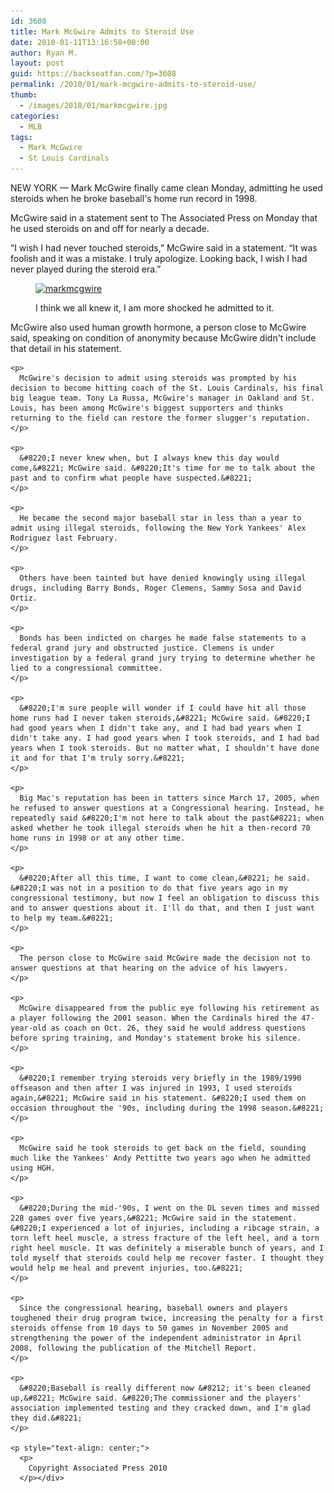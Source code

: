 ```yaml
---
id: 3608
title: Mark McGwire Admits to Steroid Use
date: 2010-01-11T13:16:58+00:00
author: Ryan M.
layout: post
guid: https://backseatfan.com/?p=3608
permalink: /2010/01/mark-mcgwire-admits-to-steroid-use/
thumb:
  - /images/2010/01/markmcgwire.jpg
categories:
  - MLB
tags:
  - Mark McGwire
  - St Louis Cardinals
---
```


<div class="entry">
  <p>
    NEW YORK &#8212; Mark McGwire finally came clean Monday, admitting he used steroids when he broke baseball's home run record in 1998.
  </p>

  <p>
    McGwire said in a statement sent to The Associated Press on Monday that he used steroids on and off for nearly a decade.
  </p>

  <p>
    &#8220;I wish I had never touched steroids,&#8221; McGwire said in a statement. &#8220;It was foolish and it was a mistake. I truly apologize. Looking back, I wish I had never played during the steroid era.&#8221;
  </p><figure id="attachment_3609" style="width: 400px" class="wp-caption aligncenter">

  <a href="/images/2010/01/markmcgwire.jpg"><img class="size-full wp-image-3609" title="markmcgwire" src="/images/2010/01/markmcgwire.jpg" alt="markmcgwire" width="400" height="338" srcset="/images/2010/01/markmcgwire.jpg 400w, /images/2010/01/markmcgwire-300x253.jpg 300w" sizes="(max-width: 400px) 100vw, 400px" /></a><figcaption class="wp-caption-text">I think we all knew it, I am more shocked he admitted to it.</figcaption></figure>

  <p style="text-align: center;">
    <p>
      McGwire also used human growth hormone, a person close to McGwire said, speaking on condition of anonymity because McGwire didn't include that detail in his statement.
    </p>

    <p>
      McGwire's decision to admit using steroids was prompted by his decision to become hitting coach of the St. Louis Cardinals, his final big league team. Tony La Russa, McGwire's manager in Oakland and St. Louis, has been among McGwire's biggest supporters and thinks returning to the field can restore the former slugger's reputation.
    </p>

    <p>
      &#8220;I never knew when, but I always knew this day would come,&#8221; McGwire said. &#8220;It's time for me to talk about the past and to confirm what people have suspected.&#8221;
    </p>

    <p>
      He became the second major baseball star in less than a year to admit using illegal steroids, following the New York Yankees' Alex Rodriguez last February.
    </p>

    <p>
      Others have been tainted but have denied knowingly using illegal drugs, including Barry Bonds, Roger Clemens, Sammy Sosa and David Ortiz.
    </p>

    <p>
      Bonds has been indicted on charges he made false statements to a federal grand jury and obstructed justice. Clemens is under investigation by a federal grand jury trying to determine whether he lied to a congressional committee.
    </p>

    <p>
      &#8220;I'm sure people will wonder if I could have hit all those home runs had I never taken steroids,&#8221; McGwire said. &#8220;I had good years when I didn't take any, and I had bad years when I didn't take any. I had good years when I took steroids, and I had bad years when I took steroids. But no matter what, I shouldn't have done it and for that I'm truly sorry.&#8221;
    </p>

    <p>
      Big Mac's reputation has been in tatters since March 17, 2005, when he refused to answer questions at a Congressional hearing. Instead, he repeatedly said &#8220;I'm not here to talk about the past&#8221; when asked whether he took illegal steroids when he hit a then-record 70 home runs in 1998 or at any other time.
    </p>

    <p>
      &#8220;After all this time, I want to come clean,&#8221; he said. &#8220;I was not in a position to do that five years ago in my congressional testimony, but now I feel an obligation to discuss this and to answer questions about it. I'll do that, and then I just want to help my team.&#8221;
    </p>

    <p>
      The person close to McGwire said McGwire made the decision not to answer questions at that hearing on the advice of his lawyers.
    </p>

    <p>
      McGwire disappeared from the public eye following his retirement as a player following the 2001 season. When the Cardinals hired the 47-year-old as coach on Oct. 26, they said he would address questions before spring training, and Monday's statement broke his silence.
    </p>

    <p>
      &#8220;I remember trying steroids very briefly in the 1989/1990 offseason and then after I was injured in 1993, I used steroids again,&#8221; McGwire said in his statement. &#8220;I used them on occasion throughout the '90s, including during the 1998 season.&#8221;
    </p>

    <p>
      McGwire said he took steroids to get back on the field, sounding much like the Yankees' Andy Pettitte two years ago when he admitted using HGH.
    </p>

    <p>
      &#8220;During the mid-'90s, I went on the DL seven times and missed 228 games over five years,&#8221; McGwire said in the statement. &#8220;I experienced a lot of injuries, including a ribcage strain, a torn left heel muscle, a stress fracture of the left heel, and a torn right heel muscle. It was definitely a miserable bunch of years, and I told myself that steroids could help me recover faster. I thought they would help me heal and prevent injuries, too.&#8221;
    </p>

    <p>
      Since the congressional hearing, baseball owners and players toughened their drug program twice, increasing the penalty for a first steroids offense from 10 days to 50 games in November 2005 and strengthening the power of the independent administrator in April 2008, following the publication of the Mitchell Report.
    </p>

    <p>
      &#8220;Baseball is really different now &#8212; it's been cleaned up,&#8221; McGwire said. &#8220;The commissioner and the players' association implemented testing and they cracked down, and I'm glad they did.&#8221;
    </p>

    <p style="text-align: center;">
      <p>
        Copyright Associated Press 2010
      </p></div>
